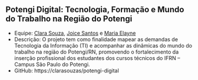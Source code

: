 ## Potengi Digital: Tecnologia, Formação e Mundo do Trabalho na Região do Potengi

- Equipe: [Clara Souza](https://clarasouzas), [Joice Santos](https://jleilhany) e [Maria Elayne](https://elaynefernandes)
- Descrição:  O projeto tem como finalidade mapear as demandas de Tecnologia da Informação (TI) e acompanhar as dinâmicas do mundo do trabalho na região do Potengi/RN, promovendo o fortalecimento da inserção profissional dos estudantes dos cursos técnicos do IFRN – Campus São Paulo do Potengi.
- GitHub: https://clarasouzas/potengi-digital
